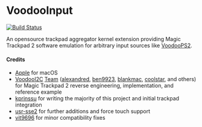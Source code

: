 VoodooInput
===========

[![Build Status](https://travis-ci.com/acidanthera/VoodooInput.svg?branch=master)](https://travis-ci.com/acidanthera/VoodooInput)

An opensource trackpad aggregator kernel extension providing Magic Trackpad 2 software emulation for arbitrary input sources like [VoodooPS2](https://github.com/acidanthera/VoodooPS2).

#### Credits
- [Apple](https://www.apple.com) for macOS
- [VoodooI2C](https://github.com/alexandred/VoodooI2C) [Team](https://github.com/alexandred/VoodooI2C/graphs/contributors) ([alexandred](https://github.com/alexandred), [ben9923](https://github.com/ben9923), [blankmac](https://github.com/blankmac), [coolstar](https://github.com/coolstar), and others) for Magic Trackpad 2 reverse engineering, implementation, and reference example
- [kprinssu](https://github.com/kprinssu) for writing the majority of this project and initial trackpad integration
- [usr-sse2](https://github.com/usr-sse2) for further additions and force touch support
- [vit9696](https://github.com/vit9696) for minor compatibility fixes
